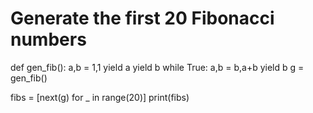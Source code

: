 # Generate the first 20 Fibonacci numbers
def gen_fib():
    a,b = 1,1
    yield a
    yield b
    while True:
        a,b = b,a+b
        yield b
g = gen_fib()

fibs = [next(g) for _ in range(20)]
print(fibs)
